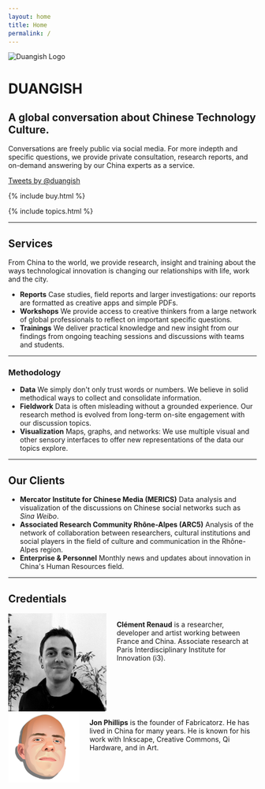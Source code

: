 ```yaml
---
layout: home
title: Home
permalink: /
---
```


<div class="home-header-logo">
  <img src="https://media.giphy.com/media/147C9j3zXNMkSI/giphy.gif" alt="Duangish Logo"/>
</div>

# DUANGISH

## A global conversation about Chinese Technology Culture.

Conversations are freely public via social media. For more indepth and specific questions, we provide private consultation, research reports, and on-demand answering by our China experts as a service.

<a class="twitter-timeline" href="https://twitter.com/duangish" data-widget-id="695539568368492544">Tweets by @duangish</a>
<script>!function(d,s,id){var js,fjs=d.getElementsByTagName(s)[0],p=/^http:/.test(d.location)?'http':'https';if(!d.getElementById(id)){js=d.createElement(s);js.id=id;js.src=p+"://platform.twitter.com/widgets.js";fjs.parentNode.insertBefore(js,fjs);}}(document,"script","twitter-wjs");</script>

{% include buy.html %}

{% include topics.html %}

---

## Services

From China to the world, we provide research, insight and training about the ways technological innovation is changing our relationships with life, work and the city.

* **Reports** Case studies, field reports and larger investigations: our reports are formatted as creative apps and simple PDFs.
* **Workshops** We provide access to creative thinkers from a large network of global professionals to reflect on important specific questions.
* **Trainings** We deliver practical knowledge and new insight from our findings from ongoing teaching sessions and discussions with teams and students.

---

### Methodology

* **Data** We simply don't only trust words or numbers. We believe in solid methodical ways to collect and consolidate information.
* **Fieldwork** Data is often misleading without a grounded experience. Our research method is evolved from long-term on-site engagement with our discussion topics.
* **Visualization** Maps, graphs, and networks: We use multiple visual and other sensory interfaces to offer new representations of the data our topics explore.

---

## Our Clients

* **Mercator Institute for Chinese Media (MERICS)** Data analysis and visualization of the discussions on Chinese social networks such as *Sina Weibo*.
* **Associated Research Community Rhône-Alpes (ARC5)** Analysis of the network of collaboration between researchers, cultural institutions and social players in the field of culture and communication in the Rhône-Alpes region.
* **Enterprise & Personnel** Monthly news and updates about innovation in China's Human Resources field.

---

## Credentials

<div class="blurb row">
    <div class="blurb-author row five columns">
        <div class="six columns">
            <img class="circular" src="/img/Clement_Renaud_Pic.JPG" alt="Clément Renaud">
        </div>
        <div class="six columns">
            <p>
              <strong>Clément Renaud</strong> is a researcher, developer and artist working between France and China. Associate research at Paris Interdisciplinary Institute for Innovation (i3).
            </p>
        </div>
    </div>
    <div class="blurb-author row five columns">
        <div class="six columns">
            <img class="circular" src="/img/rejon.png" alt="Jon Phillips">
        </div>
        <div class="six columns">
            <p>
              <strong>Jon Phillips</strong> is the founder of Fabricatorz. He has lived in China for many years. He is known for his work with Inkscape, Creative Commons, Qi Hardware, and in Art.  
            </p>
        </div>
    </div>

</div>
